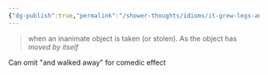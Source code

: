 ```yaml
---
{"dg-publish":true,"permalink":"/shower-thoughts/idioms/it-grew-legs-and-walked-away/","dgPassFrontmatter":true}
---
```


> when an inanimate object is taken (or stolen). As the object has *moved by itself*

Can omit "and walked away" for comedic effect
